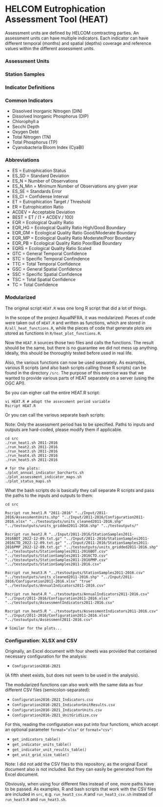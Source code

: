 # HELCOM Eutrophication Assessment Tool (HEAT)

Assessment units are defined by HELCOM comtracting parties. An assessment units can have multiple indicators. Each indicator can have different temporal (months) and spatial (depths) coverage and reference values within the different assessment units. 

### Assessment Units

### Station Samples

### Indicator Definitions

### Common Indicators

- Dissolved Inorganic Nitrogen (DIN)
- Dissolved Inorganic Phosphorus (DIP)
- Chlorophyll a
- Secchi Depth
- Oxygen Debt
- Total Nitrogen (TN)
- Total Phosphorus (TP)
- Cyanobacteria Bloom Index (CyaBI)

### Abbreviations

- ES = Eutrophication Status
- ES_SD = Standard Deviation
- ES_N = Number of Observations
- ES_N_Min = Minimum Number of Observations any given year 
- ES_SE = Standards Error
- ES_CI = Confidense Interval
- ET = Eutrophication Target / Threshold
- ER = Eutrophication Ratio
- ACDEV = Acceptable Deviation
- BEST = ET / (1 + ACDEV / 100)
- EQR = Ecological Quality Ratio
- EQR_HG = Ecological Quality Ratio High/Good Boundary
- EQR_GM = Ecological Quality Ratio Good/Moderate Boundary
- EQR_MP = Ecological Quality Ratio Moderate/Poor Boundary
- EQR_PB = Ecological Quality Ratio Poor/Bad Boundary
- EQRS = Ecological Quality Ratio Scaled
- GTC = General Temporal Confidence
- STC = Specific Temporal Confindence
- TTC = Total Temporal Confidence
- GSC = General Spatial Confidence 
- SSC = Specific Spatial Confidence
- TSC = Total Spatial Confidence
- TC = Total Confidence

### Modularized

The original script `HEAT.R` was one long R script that did a lot of things.

In the scope of the project AquaINFRA, it was modularized: Pieces of code
were taken out of `HEAT.R` and written as functions, which are stored in
`R/all_heat_functions.R`, while the pieces of code that generate plots are
stored as functions in `R/heat_plot_functions.R`.

Now the `HEAT.R` sources those two files and calls the functions. The result
should be the same, but there is no guarantee we did not mess up anything.
Ideally, this should be thoroughly tested before used in real life.

Also, the various functions can now be used separately. As examples, various
R scripts (and also bash scripts calling those R scripts) can be found in the
directory `/src`. The purpose of this exercise was that we wanted to provide
various parts of HEAT separately on a server (using the OGC API).

So you can eigher call the entire HEAT.R script:

```
vi HEAT.R # adapt the assessment period variable
Rscript HEAT.R
```

Or you can call the various separate bash scripts:

Note: Only the assessment period has to be specified. Paths to inputs and outputs are hard-coded, please modify them if applicable.

```
cd src
./run_heat1.sh 2011-2016
./run_heat2.sh 2011-2016
./run_heat3.sh 2011-2016
./run_heat4.sh 2011-2016
./run_heat5.sh 2011-2016

# for the plots:
./plot_annual_indicator_barcharts.sh
./plot_assessment_indicator_maps.sh
./plot_status_maps.sh
```

What the bash scripts do is basically they call separate R scripts and pass the paths to the inputs and outputs to them:

```
cd src

Rscript run_heat1.R "2011-2016" "../Input/2011-2016/AssessmentUnits.shp" "../Input/2011-2016/Configuration2011-2016.xlsx" "../testoutputs/units_cleaned2011-2016.shp" "../testoutputs/units_gridded2011-2016.shp" "../testoutputs/"

Rscript run_heat2.R "../Input/2011-2016/StationSamples2011-2016BOT_2022-12-09.txt.gz" "../Input/2011-2016/StationSamples2011-2016CTD_2022-12-09.txt.gz" "../Input/2011-2016/StationSamples2011-2016PMP_2022-12-09.txt.gz" "../testoutputs/units_gridded2011-2016.shp" "../testoutputs/StationSamples2011-2016BOT.csv" "../testoutputs/StationSamples2011-2016CTD.csv" "../testoutputs/StationSamples2011-2016PMP.csv" "../testoutputs/StationSamples2011-2016.csv"

Rscript run_heat3.R "../testoutputs/StationSamples2011-2016.csv" "../testoutputs/units_cleaned2011-2016.shp" "../Input/2011-2016/Configuration2011-2016.xlsx" "true" "../testoutputs/AnnualIndicators2011-2016.csv"

Rscript run_heat4.R "../testoutputs/AnnualIndicators2011-2016.csv" "../Input/2011-2016/Configuration2011-2016.xlsx" "../testoutputs/AssessmentIndicators2011-2016.csv"

Rscript run_heat5.R "../testoutputs/AssessmentIndicators2011-2016.csv" "../Input/2011-2016/Configuration2011-2016.xlsx" "../testoutputs/Assessment2011-2016.csv"

# Similar for the plots...
```

### Configuration: XLSX and CSV

Originally, an Excel document with four sheets was provided that contained
necessary configuration for the analysis:

* `Configuration2016-2021`

(A fifth sheet exists, but does not seem to be used in the analysis).

The modularized functions can also work with the same data as four different
CSV files (semicolon-separated):

* `Configuration2016-2021_Indicators.csv`
* `Configuration2016-2021_IndicatorUnitResults.csv`
* `Configuration2016-2021_IndicatorUnits.csv`
* `Configuration2016-2021_UnitGridSize.csv`

For this, reading the configuration was put into four functions, which accept an
optional parameter `format="xlsx"` or `format="csv"`:

* `get_indicators_table()`
* `get_indicator_units_table()`
* `get_indicator_unit_results_table()`
* `get_unit_grid_size_table()`


Note: I did not add the CSV files to this repository, as the original Excel document
also is not included. But they can easily be generated from the Excel document.

Obviously, when using four different files instead of one, more paths have to be passed.
As examples, R and bash scripts that work with the CSV files are included in `src`, e.g.
`run_heat3_csv.R` and `run_heat3_csv.sh` instead of `run_heat3.R` and `run_heat3.sh`.


